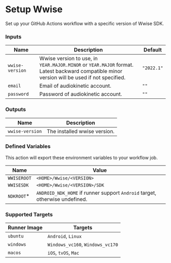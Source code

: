 # Setup Wwise

Set up your GitHub Actions workflow with a specific version of Wwise SDK.

### Inputs

| Name            | Description                                                                                                                                       | Default    |
| --------------- | ------------------------------------------------------------------------------------------------------------------------------------------------- | ---------- |
| `wwise-version` | Wwise version to use, in `YEAR.MAJOR.MINOR` or `YEAR.MAJOR` format. <br/> Latest backward compatible minor version will be used if not specified. | `"2022.1"` |
| `email`         | Email of audiokinetic account.                                                                                                                    | `""`       |
| `password`      | Password of audiokinetic account.                                                                                                                 | `""`       |

### Outputs

| Name            | Description                  |
| --------------- | ---------------------------- |
| `wwise-version` | The installed wwise version. |

### Defined Variables

This action will export these environment variables to your workflow job.

| Name        | Value                                                                       |
| ----------- | --------------------------------------------------------------------------- |
| `WWISEROOT` | `<HOME>/Wwise/<VERSION>`                                                    |
| `WWISESDK`  | `<HOME>/Wwise/<VERSION>/SDK`                                                |
| `NDKROOT`\* | `ANDROID_NDK_HOME` if runner support `Android` target, otherwise undefined. |

### Supported Targets

| Runner Image | Targets                          |
| ------------ | -------------------------------- |
| `ubuntu`     | `Android`, `Linux`               |
| `windows`    | `Windows_vc160`, `Windows_vc170` |
| `macos`      | `iOS`, `tvOS`, `Mac`             |
